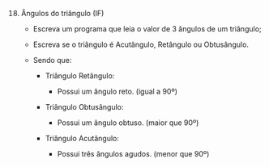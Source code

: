 18. Ângulos do triângulo (IF)

    - Escreva um programa que leia o valor de 3 ângulos de um triângulo;
    
    - Escreva se o triângulo é Acutângulo, Retângulo ou Obtusângulo.

    - Sendo que:
        - Triângulo Retângulo: 
            - Possui um ângulo reto. (igual a 90º)

        - Triângulo Obtusângulo: 
            - Possui um ângulo obtuso. (maior que 90º)

        - Triângulo Acutângulo: 
            - Possui três ângulos agudos. (menor que 90º)